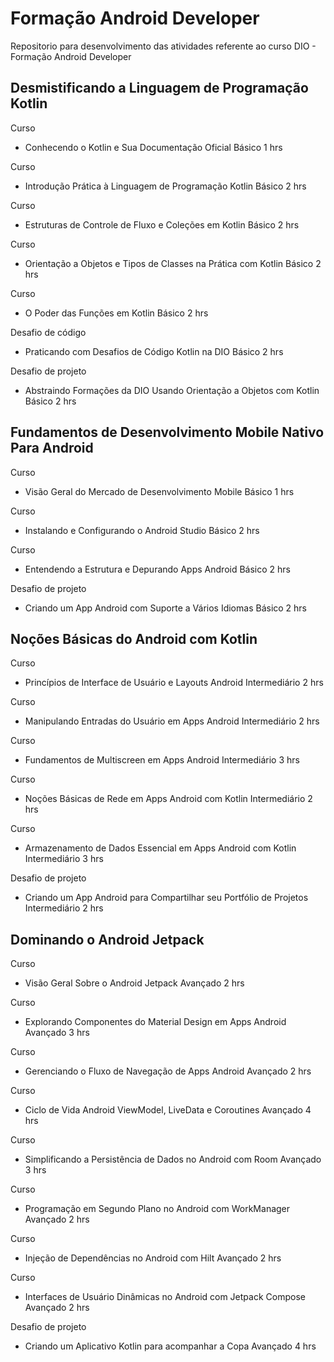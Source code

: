 # Formação Android Developer
Repositorio para desenvolvimento das atividades referente ao curso DIO - Formação Android Developer

## Desmistificando a Linguagem de Programação Kotlin

Curso
- Conhecendo o Kotlin e Sua Documentação Oficial
Básico
1 hrs

Curso
- Introdução Prática à Linguagem de Programação Kotlin
Básico
2 hrs

Curso
- Estruturas de Controle de Fluxo e Coleções em Kotlin
Básico
2 hrs

Curso
- Orientação a Objetos e Tipos de Classes na Prática com Kotlin
Básico
2 hrs

Curso
- O Poder das Funções em Kotlin
Básico
2 hrs

Desafio de código
- Praticando com Desafios de Código Kotlin na DIO
Básico
2 hrs

Desafio de projeto
- Abstraindo Formações da DIO Usando Orientação a Objetos com Kotlin
Básico
2 hrs

## Fundamentos de Desenvolvimento Mobile Nativo Para Android

Curso
- Visão Geral do Mercado de Desenvolvimento Mobile
Básico
1 hrs

Curso
- Instalando e Configurando o Android Studio
Básico
2 hrs

Curso
- Entendendo a Estrutura e Depurando Apps Android
Básico
2 hrs

Desafio de projeto
- Criando um App Android com Suporte a Vários Idiomas
Básico
2 hrs

## Noções Básicas do Android com Kotlin

Curso
- Princípios de Interface de Usuário e Layouts Android
Intermediário
2 hrs

Curso
- Manipulando Entradas do Usuário em Apps Android
Intermediário
2 hrs

Curso
- Fundamentos de Multiscreen em Apps Android
Intermediário
3 hrs

Curso
- Noções Básicas de Rede em Apps Android com Kotlin
Intermediário
2 hrs

Curso
- Armazenamento de Dados Essencial em Apps Android com Kotlin
Intermediário
3 hrs

Desafio de projeto
- Criando um App Android para Compartilhar seu Portfólio de Projetos
Intermediário
2 hrs

## Dominando o Android Jetpack

Curso
- Visão Geral Sobre o Android Jetpack
Avançado
2 hrs

Curso
- Explorando Componentes do Material Design em Apps Android
Avançado
3 hrs

Curso
- Gerenciando o Fluxo de Navegação de Apps Android
Avançado
2 hrs

Curso
- Ciclo de Vida Android ViewModel, LiveData e Coroutines
Avançado
4 hrs

Curso
- Simplificando a Persistência de Dados no Android com Room
Avançado
3 hrs

Curso
- Programação em Segundo Plano no Android com WorkManager
Avançado
2 hrs

Curso
- Injeção de Dependências no Android com Hilt
Avançado
2 hrs

Curso
- Interfaces de Usuário Dinâmicas no Android com Jetpack Compose
Avançado
2 hrs

Desafio de projeto
- Criando um Aplicativo Kotlin para acompanhar a Copa
Avançado
4 hrs

